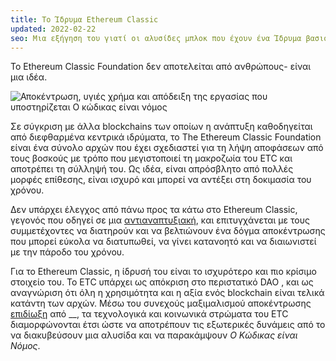 ```yaml
---
title: Το Ίδρυμα Ethereum Classic
updated: 2022-02-22
seo: Μια εξήγηση του γιατί οι αλυσίδες μπλοκ που έχουν ένα Ίδρυμα βασισμένο σε ιδέες και αρχές είναι πολύ πιο ισχυρές από εκείνες που αποτελούνται από ανθρώπους.
---
```


Το Ethereum Classic Foundation δεν αποτελείται από ανθρώπους- είναι μια ιδέα.

![Αποκέντρωση, υγιές χρήμα και απόδειξη της εργασίας που υποστηρίζεται Ο κώδικας είναι νόμος](../../../src/images/foundation.png)

Σε σύγκριση με άλλα blockchains των οποίων η ανάπτυξη καθοδηγείται από διεφθαρμένα κεντρικά ιδρύματα, το The Ethereum Classic Foundation είναι ένα σύνολο αρχών που έχει σχεδιαστεί για τη λήψη αποφάσεων από τους βοσκούς με τρόπο που μεγιστοποιεί τη μακροζωία του ETC και αποτρέπει τη σύλληψή του. Ως ιδέα, είναι απρόσβλητο από πολλές μορφές επίθεσης, είναι ισχυρό και μπορεί να αντέξει στη δοκιμασία του χρόνου.

Δεν υπάρχει έλεγχος από πάνω προς τα κάτω στο Ethereum Classic, γεγονός που οδηγεί σε μια [αντιαναπτυξιακή](https://en.wikipedia.org/wiki/Antifragility), και επιτυγχάνεται με τους συμμετέχοντες να διατηρούν και να βελτιώνουν ένα δόγμα αποκέντρωσης που μπορεί εύκολα να διατυπωθεί, να γίνει κατανοητό και να διαιωνιστεί με την πάροδο του χρόνου.

Για το Ethereum Classic, η ίδρυσή του είναι το ισχυρότερο και πιο κρίσιμο στοιχείο του. Το ETC υπάρχει ως απόκριση στο περιστατικό DAO [](/why-classic/genesis), και ως αναγνώριση ότι όλη η χρησιμότητα και η αξία ενός blockchain είναι τελικά κατάντη των αρχών. Μέσω του συνεχούς μαξιμαλισμού αποκέντρωσης [επιδίωξη](/why-classic/decentralism) από __, τα τεχνολογικά και κοινωνικά στρώματα του ETC διαμορφώνονται έτσι ώστε να αποτρέπουν τις εξωτερικές δυνάμεις από το να διακυβεύσουν μια αλυσίδα και να παρακάμψουν _Ο Κώδικας είναι Νόμος_.
